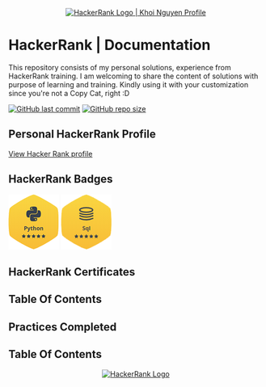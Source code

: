 <p align="center">
    <a href="https://www.hackerrank.com/knguyenanh8194">
        <img alt="HackerRank Logo | Khoi Nguyen Profile" src="https://hrcdn.net/fcore/assets/brand/typemark_60x200-7435b42d20.svg" >
    </a>
</p>

# HackerRank | Documentation
This repository consists of my personal solutions, experience from HackerRank training. I am welcoming to share the content of solutions with purpose of learning and training. Kindly using it with your customization since you're not a Copy Cat, right :D

[![GitHub last commit](https://img.shields.io/github/last-commit/aKn8194/myHackerRank)](https://github.com/aKn8194/myHackerRank/commits/master)
[![GitHub repo size](https://img.shields.io/github/repo-size/aKn8194/myHackerRank)](https://github.com/aKn8194/myHackerRank/archive/master.zip)

## Personal HackerRank Profile
[View Hacker Rank profile](https://www.hackerrank.com/knguyenanh8194)

## HackerRank Badges
![Python](/Badges/python_5_star.png)
![SQL](/Badges/sql_5_star.png)

## HackerRank Certificates

## Table Of Contents

## Practices Completed

## Table Of Contents

<p align="center">
    <a href="https://www.hackerrank.com/nathanabela7">
        <img alt="HackerRank Logo" src="https://hrcdn.net/fcore/assets/brand/h_mark_sm-966d2b45e3.svg">
    </a>
</p>